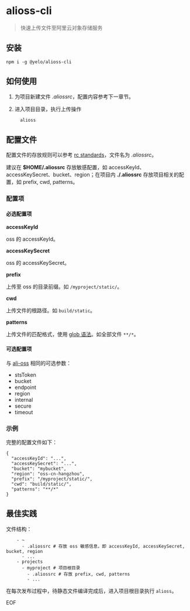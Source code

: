 # alioss-cli
> 快速上传文件至阿里云对象存储服务

## 安装
```
npm i -g @yelo/alioss-cli
```

## 如何使用
1. 为项目新建文件 *.aliossrc*，配置内容参考下一章节。
2. 进入项目目录，执行上传操作

    ```sh
      alioss
    ```

## 配置文件
配置文件的存放规则可以参考 [rc standards](https://github.com/dominictarr/rc#standards)，文件名为 *.aliossrc*。

建议在 **$HOME/.aliossrc** 存放敏感配置，如 accessKeyId、accessKeySecret、bucket、region；在项目内 **./.aliossrc** 存放项目相关的配置，如 prefix, cwd, patterns。


### 配置项
#### 必选配置项
**accessKeyId**

oss 的 accessKeyId。


**accessKeySecret**

oss 的 accessKeySecret。


**prefix**

上传至 oss 的目录前缀。如 ``/myproject/static/``。


**cwd**

上传文件的根路径。如 ``build/static``。


**patterns**

上传文件的匹配格式，使用 [glob 语法](https://github.com/isaacs/node-glob#glob-primer)。如全部文件 ``**/*``。


#### 可选配置项
与 [ali-oss](https://www.npmjs.com/package/ali-oss#ossoptions) 相同的可选参数：

- stsToken
- bucket
- endpoint
- region
- internal
- secure
- timeout


### 示例
完整的配置文件如下：
```
{
  "accessKeyId": "...",
  "accessKeySecret": "...",
  "bucket": "mybucket",
  "region": "oss-cn-hangzhou",
  "prefix": "/myproject/static/",
  "cwd": "build/static/",
  "patterns": "**/*"
}
```


## 最佳实践
文件结构：

```tree
    - ~
      - .aliossrc # 存放 oss 敏感信息，即 accessKeyId, accessKeySecret, bucket, region
      - ...
    - projects
      - myproject # 项目根目录
        - .aliossrc # 存放 prefix, cwd, patterns
        - ...
```

在每次发布过程中，待静态文件编译完成后，进入项目根目录执行 ``alioss``。

EOF
